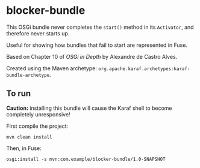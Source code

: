 # blocker-bundle

This OSGi bundle never completes the `start()` method in its `Activator`, and therefore never starts up.

Useful for showing how bundles that fail to start are represented in Fuse.

Based on Chapter 10 of _OSGi in Depth_ by Alexandre de Castro Alves.

Created using the Maven archetype: `org.apache.karaf.archetypes:karaf-bundle-archetype`.

## To run

**Caution:** installing this bundle will cause the Karaf shell to become completely unresponsive!

First compile the project:

    mvn clean install

Then, in Fuse:

    osgi:install -s mvn:com.example/blocker-bundle/1.0-SNAPSHOT

